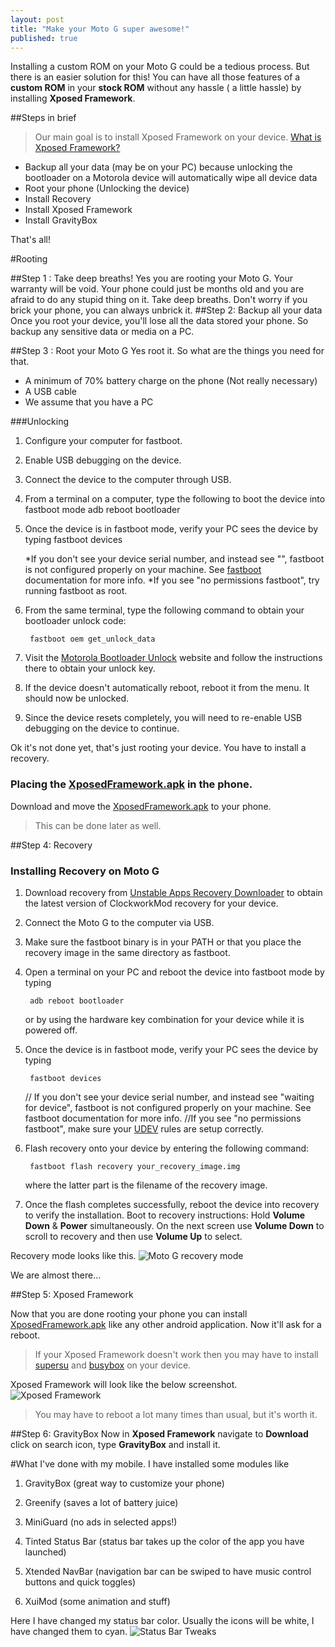 ```yaml
---
layout: post
title: "Make your Moto G super awesome!"
published: true
---
```


Installing a custom ROM on your Moto G could be a tedious process. But there is an easier solution for this! You can have all those features of a <b>custom ROM</b> in your <b>stock ROM</b> without any hassle ( a little hassle) by installing <b>Xposed Framework</b>.

##Steps in brief
> Our main goal is to install Xposed Framework on your device. [What is Xposed Framework?](http://www.xda-developers.com/android/android-basics-101-understanding-xposed-framework-xda-developer-tv/)

* Backup all your data (may be on your PC) because unlocking the bootloader on a Motorola device will automatically wipe all device data
* Root your phone (Unlocking the device)
* Install Recovery
* Install Xposed Framework
* Install GravityBox


That's all!


#Rooting

##Step 1 : Take deep breaths!
Yes you are rooting your Moto G. Your warranty will be void. Your phone could just be months old and you are afraid to do any stupid thing on it. Take deep breaths. Don't worry if you brick your phone, you can always unbrick it.
##Step 2: Backup all your data
Once you root your device, you'll lose all the data stored your phone. So backup any sensitive data or media on a PC. 

##Step 3 : Root your Moto G
Yes root it. So what are the things you need for that.

* A minimum of 70% battery charge on the phone (Not really necessary)
* A USB cable
* We assume that you have a PC

###Unlocking
1. Configure your computer for fastboot.
2. Enable USB debugging on the device.
3. Connect the device to the computer through USB.
4. From a terminal on a computer, type the following to boot the device into fastboot mode
		adb reboot bootloader
		
5. Once the device is in fastboot mode, verify your PC sees the device by typing 
		fastboot devices

	*If you don't see your device serial number, and instead see "<waiting for device>", fastboot is not configured properly on your machine. See [fastboot](http://forum.xda-developers.com/showthread.php?t=2277112) documentation for more info.
	*If you see "no permissions	fastboot", try running fastboot as root.
6. From the same terminal, type the following command to obtain your bootloader unlock code:
		
        fastboot oem get_unlock_data
        
7. Visit the [Motorola Bootloader Unlock](https://motorola-global-portal.custhelp.com/app/standalone/bootloader/unlock-your-device-a/action/auth) website and follow the instructions there to obtain your unlock key.
8. If the device doesn't automatically reboot, reboot it from the menu. It should now be unlocked.
9. Since the device resets completely, you will need to re-enable USB debugging on the device to continue.

Ok it's not done yet, that's just rooting your device. You have to install a recovery.

### Placing the [XposedFramework.apk](http://repo.xposed.info/module/de.robv.android.xposed.installer) in the phone.
Download and move the [XposedFramework.apk](http://dl.xposed.info/modules/de.robv.android.xposed.installer_v33_36570c.apk) to your phone.

>This can be done later as well.

##Step 4: Recovery
### Installing Recovery on Moto G

1. Download recovery from [Unstable Apps Recovery Downloader](http://builder.unstableapps.com/#/latest/clockworkmodrecovery/falcon) to obtain the latest version of ClockworkMod recovery for your device.
2. Connect the Moto G to the computer via USB.
3. Make sure the fastboot binary is in your PATH or that you place the recovery image in the same directory as fastboot.


4. Open a terminal on your PC and reboot the device into fastboot mode by typing
		
        
        adb reboot bootloader
        

	or by using the hardware key combination for your device while it is powered off.



5. Once the device is in fastboot mode, verify your PC sees the device by typing
		
        
        
        fastboot devices
        
            
         
         
         
         
     // If you don't see your device serial number, and instead see "waiting for device", fastboot is not configured properly on your machine. See fastboot documentation for more info.
     //If you see "no permissions fastboot", make sure your [UDEV](http://developer.android.com/tools/device.html) rules are setup correctly.





6. Flash recovery onto your device by entering the following command:
		
        fastboot flash recovery your_recovery_image.img



	where the latter part is the filename of the recovery image.

7. Once the flash completes successfully, reboot the device into recovery to verify the installation. Boot to recovery instructions: Hold <b>Volume Down</b> & <b>Power</b> simultaneously. On the next screen use <b>Volume Down</b> to scroll to recovery and then use <b>Volume Up</b> to select.

Recovery mode looks like this. 
![Moto G recovery mode](https://lh3.googleusercontent.com/-woLIu-D6554/VDU6Fp6IQHI/AAAAAAAAAAk/jvGvMIQN5bY/w620-h323-no/Recovery-Mode.jpg)

We are almost there...

##Step 5: Xposed Framework

Now that you are done rooting your phone you can install [XposedFramework.apk](http://dl.xposed.info/modules/de.robv.android.xposed.installer_v33_36570c.apk) like any other android application.
Now it'll ask for a reboot.

>If your Xposed Framework doesn't work then you may have to install [supersu](https://play.google.com/store/apps/details?id=eu.chainfire.supersu&hl=en) and [busybox](https://play.google.com/store/apps/details?id=stericson.busybox&hl=en) on your device.


Xposed Framework will look like the below screenshot.
![Xposed Framework](https://lh4.googleusercontent.com/N4S2sV8JfrrdKLDgx1fvE-WvAbCMPXWUGR2H5uYnYQ=w928-h550-no)


>You may have to reboot a lot many times than usual, but it's worth it.

##Step 6: GravityBox
Now in <b>Xposed Framework</b> navigate to <b>Download</b> click on search icon, type <b>GravityBox</b> and install it.



#What I've done with my mobile.
I have installed some modules like

1. GravityBox (great way to customize your phone)

2. Greenify (saves a lot of battery juice)

3. MiniGuard (no ads in selected apps!)

4. Tinted Status Bar (status bar takes up the color of the app you have launched)

5. Xtended NavBar (navigation bar can be swiped to have music control buttons and quick toggles)

6. XuiMod (some animation and stuff)


Here I have changed my status bar color. Usually the icons will be white, I have changed them to cyan.
![Status Bar Tweaks](https://lh6.googleusercontent.com/-T_qdwtkbDpY/VDVU52k8DGI/AAAAAAAAACA/YfUujnVbnFk/w670-h593-no/statusbar.jpg)




